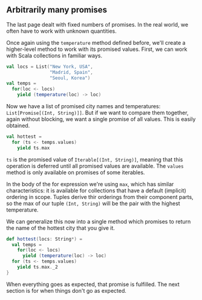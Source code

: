 Arbitrarily many promises
-------------------------

The last page dealt with fixed numbers of promises. In the real world,
we often have to work with unknown quantities.

Once again using the `temperature` method defined before, we'll create
a higher-level method to work with its promised values. First, we can
work with Scala collections in familiar ways.

```scala
val locs = List("New York, USA",
                "Madrid, Spain",
                "Seoul, Korea")
val temps =
  for(loc <- locs)
    yield (temperature(loc) -> loc)
```

Now we have a list of promised city names and temperatures:
`List[Promise[(Int, String)]]`. But if we want to compare them
together, again without blocking, we want a single promise of all
values. This is easily obtained.

```scala
val hottest =
  for (ts <- temps.values)
    yield ts.max
```

`ts` is the promised value of `Iterable[(Int, String)]`, meaning that
this operation is deferred until all promised values are
available. The `values` method is only available on promises of some
iterables.

In the body of the for expression we're using `max`, which has similar
characteristics: it is available for collections that have a default
(implicit) ordering in scope. Tuples derive thir orderings from their
component parts, so the max of our tuple `(Int, String)` will be the
pair with the highest temperature.

We can generalize this now into a single method which promises to
return the name of the hottest city that you give it.

```scala
def hottest(locs: String*) =
  val temps =
    for(loc <- locs)
      yield (temperature(loc) -> loc)
  for (ts <- temps.values)
    yield ts.max._2
}
```

When everything goes as expected, that promise is fulfilled. The next
section is for when things don't go as expected.
